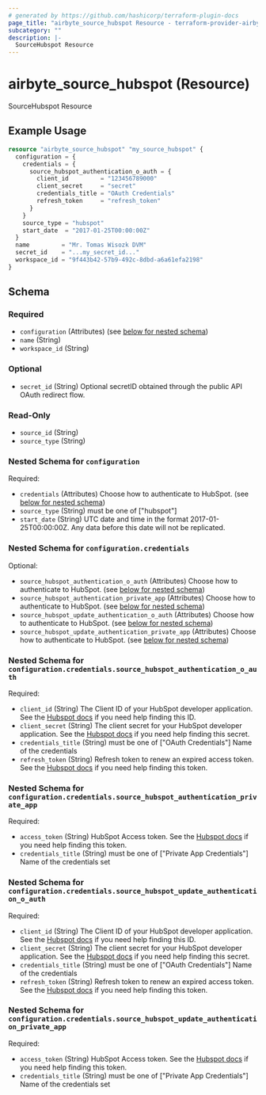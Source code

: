 ```yaml
---
# generated by https://github.com/hashicorp/terraform-plugin-docs
page_title: "airbyte_source_hubspot Resource - terraform-provider-airbyte"
subcategory: ""
description: |-
  SourceHubspot Resource
---
```


# airbyte_source_hubspot (Resource)

SourceHubspot Resource

## Example Usage

```terraform
resource "airbyte_source_hubspot" "my_source_hubspot" {
  configuration = {
    credentials = {
      source_hubspot_authentication_o_auth = {
        client_id         = "123456789000"
        client_secret     = "secret"
        credentials_title = "OAuth Credentials"
        refresh_token     = "refresh_token"
      }
    }
    source_type = "hubspot"
    start_date  = "2017-01-25T00:00:00Z"
  }
  name         = "Mr. Tomas Wisozk DVM"
  secret_id    = "...my_secret_id..."
  workspace_id = "9f443b42-57b9-492c-8dbd-a6a61efa2198"
}
```

<!-- schema generated by tfplugindocs -->
## Schema

### Required

- `configuration` (Attributes) (see [below for nested schema](#nestedatt--configuration))
- `name` (String)
- `workspace_id` (String)

### Optional

- `secret_id` (String) Optional secretID obtained through the public API OAuth redirect flow.

### Read-Only

- `source_id` (String)
- `source_type` (String)

<a id="nestedatt--configuration"></a>
### Nested Schema for `configuration`

Required:

- `credentials` (Attributes) Choose how to authenticate to HubSpot. (see [below for nested schema](#nestedatt--configuration--credentials))
- `source_type` (String) must be one of ["hubspot"]
- `start_date` (String) UTC date and time in the format 2017-01-25T00:00:00Z. Any data before this date will not be replicated.

<a id="nestedatt--configuration--credentials"></a>
### Nested Schema for `configuration.credentials`

Optional:

- `source_hubspot_authentication_o_auth` (Attributes) Choose how to authenticate to HubSpot. (see [below for nested schema](#nestedatt--configuration--credentials--source_hubspot_authentication_o_auth))
- `source_hubspot_authentication_private_app` (Attributes) Choose how to authenticate to HubSpot. (see [below for nested schema](#nestedatt--configuration--credentials--source_hubspot_authentication_private_app))
- `source_hubspot_update_authentication_o_auth` (Attributes) Choose how to authenticate to HubSpot. (see [below for nested schema](#nestedatt--configuration--credentials--source_hubspot_update_authentication_o_auth))
- `source_hubspot_update_authentication_private_app` (Attributes) Choose how to authenticate to HubSpot. (see [below for nested schema](#nestedatt--configuration--credentials--source_hubspot_update_authentication_private_app))

<a id="nestedatt--configuration--credentials--source_hubspot_authentication_o_auth"></a>
### Nested Schema for `configuration.credentials.source_hubspot_authentication_o_auth`

Required:

- `client_id` (String) The Client ID of your HubSpot developer application. See the <a href="https://legacydocs.hubspot.com/docs/methods/oauth2/oauth2-quickstart">Hubspot docs</a> if you need help finding this ID.
- `client_secret` (String) The client secret for your HubSpot developer application. See the <a href="https://legacydocs.hubspot.com/docs/methods/oauth2/oauth2-quickstart">Hubspot docs</a> if you need help finding this secret.
- `credentials_title` (String) must be one of ["OAuth Credentials"]
Name of the credentials
- `refresh_token` (String) Refresh token to renew an expired access token. See the <a href="https://legacydocs.hubspot.com/docs/methods/oauth2/oauth2-quickstart">Hubspot docs</a> if you need help finding this token.


<a id="nestedatt--configuration--credentials--source_hubspot_authentication_private_app"></a>
### Nested Schema for `configuration.credentials.source_hubspot_authentication_private_app`

Required:

- `access_token` (String) HubSpot Access token. See the <a href="https://developers.hubspot.com/docs/api/private-apps">Hubspot docs</a> if you need help finding this token.
- `credentials_title` (String) must be one of ["Private App Credentials"]
Name of the credentials set


<a id="nestedatt--configuration--credentials--source_hubspot_update_authentication_o_auth"></a>
### Nested Schema for `configuration.credentials.source_hubspot_update_authentication_o_auth`

Required:

- `client_id` (String) The Client ID of your HubSpot developer application. See the <a href="https://legacydocs.hubspot.com/docs/methods/oauth2/oauth2-quickstart">Hubspot docs</a> if you need help finding this ID.
- `client_secret` (String) The client secret for your HubSpot developer application. See the <a href="https://legacydocs.hubspot.com/docs/methods/oauth2/oauth2-quickstart">Hubspot docs</a> if you need help finding this secret.
- `credentials_title` (String) must be one of ["OAuth Credentials"]
Name of the credentials
- `refresh_token` (String) Refresh token to renew an expired access token. See the <a href="https://legacydocs.hubspot.com/docs/methods/oauth2/oauth2-quickstart">Hubspot docs</a> if you need help finding this token.


<a id="nestedatt--configuration--credentials--source_hubspot_update_authentication_private_app"></a>
### Nested Schema for `configuration.credentials.source_hubspot_update_authentication_private_app`

Required:

- `access_token` (String) HubSpot Access token. See the <a href="https://developers.hubspot.com/docs/api/private-apps">Hubspot docs</a> if you need help finding this token.
- `credentials_title` (String) must be one of ["Private App Credentials"]
Name of the credentials set


